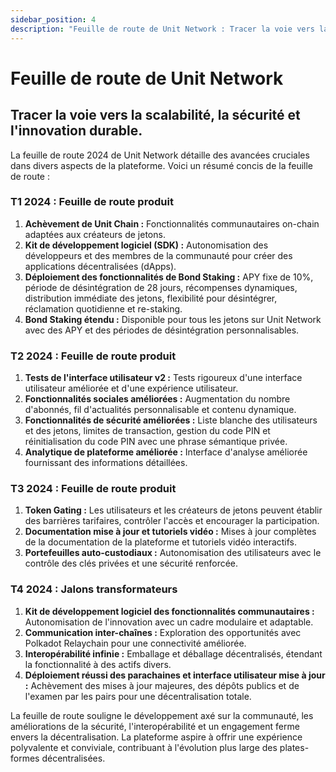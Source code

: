 ```yaml
---
sidebar_position: 4
description: "Feuille de route de Unit Network : Tracer la voie vers la scalabilité, la sécurité et l'innovation durable."
---
```


# Feuille de route de Unit Network

## Tracer la voie vers la scalabilité, la sécurité et l'innovation durable.

La feuille de route 2024 de Unit Network détaille des avancées cruciales dans divers aspects de la plateforme. Voici un résumé concis de la feuille de route :

### T1 2024 : Feuille de route produit

1. **Achèvement de Unit Chain :** Fonctionnalités communautaires on-chain adaptées aux créateurs de jetons.
2. **Kit de développement logiciel (SDK) :** Autonomisation des développeurs et des membres de la communauté pour créer des applications décentralisées (dApps).
3. **Déploiement des fonctionnalités de Bond Staking :** APY fixe de 10%, période de désintégration de 28 jours, récompenses dynamiques, distribution immédiate des jetons, flexibilité pour désintégrer, réclamation quotidienne et re-staking.
4. **Bond Staking étendu :** Disponible pour tous les jetons sur Unit Network avec des APY et des périodes de désintégration personnalisables.

### T2 2024 : Feuille de route produit

1. **Tests de l'interface utilisateur v2 :** Tests rigoureux d'une interface utilisateur améliorée et d'une expérience utilisateur.
2. **Fonctionnalités sociales améliorées :** Augmentation du nombre d'abonnés, fil d'actualités personnalisable et contenu dynamique.
3. **Fonctionnalités de sécurité améliorées :** Liste blanche des utilisateurs et des jetons, limites de transaction, gestion du code PIN et réinitialisation du code PIN avec une phrase sémantique privée.
4. **Analytique de plateforme améliorée :** Interface d'analyse améliorée fournissant des informations détaillées.

### T3 2024 : Feuille de route produit

1. **Token Gating :** Les utilisateurs et les créateurs de jetons peuvent établir des barrières tarifaires, contrôler l'accès et encourager la participation.
2. **Documentation mise à jour et tutoriels vidéo :** Mises à jour complètes de la documentation de la plateforme et tutoriels vidéo interactifs.
3. **Portefeuilles auto-custodiaux :** Autonomisation des utilisateurs avec le contrôle des clés privées et une sécurité renforcée.

### T4 2024 : Jalons transformateurs

1. **Kit de développement logiciel des fonctionnalités communautaires :** Autonomisation de l'innovation avec un cadre modulaire et adaptable.
2. **Communication inter-chaînes :** Exploration des opportunités avec Polkadot Relaychain pour une connectivité améliorée.
3. **Interopérabilité infinie :** Emballage et déballage décentralisés, étendant la fonctionnalité à des actifs divers.
4. **Déploiement réussi des parachaines et interface utilisateur mise à jour :** Achèvement des mises à jour majeures, des dépôts publics et de l'examen par les pairs pour une décentralisation totale.

La feuille de route souligne le développement axé sur la communauté, les améliorations de la sécurité, l'interopérabilité et un engagement ferme envers la décentralisation. La plateforme aspire à offrir une expérience polyvalente et conviviale, contribuant à l'évolution plus large des plates-formes décentralisées.
